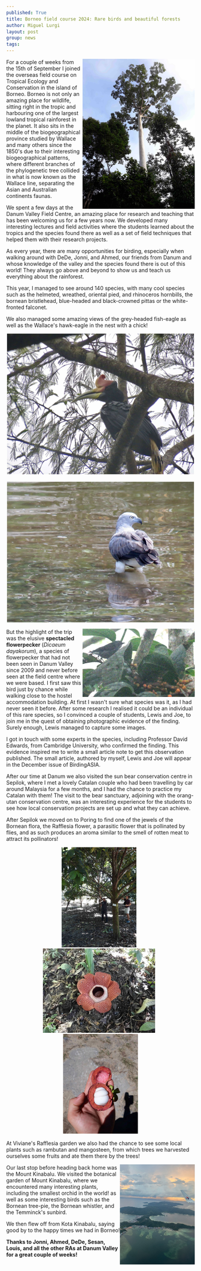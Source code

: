 ```yaml
---
published: True
title: Borneo field course 2024: Rare birds and beautiful forests
author: Miguel Lurgi
layout: post
group: news
tags: 
---
```

<img style="float: right;" src="/static/img/news/2024_Borneo-3.jpg" alt="Danum Valley" class="img-fluid" width="300">
  
For a couple of weeks from the 15th of September I joined the overseas field course on Tropical Ecology and Conservation in the island of Borneo. Borneo is not only an amazing place for wildlife, sitting right in the tropic and harbouring one of the largest lowland tropical rainforest in the planet. It also sits in the middle of the biogeographical province studied by Wallace and many others since the 1850's due to their interesting biogeographical patterns, where different branches of the phylogenetic tree collided in what is now known as the Wallace line, separating the Asian and Australian continents faunas.

We spent a few days at the Danum Valley Field Centre, an amazing place for research and teaching that has been welcoming us for a few years now. We developed many interesting lectures and field activities where the students learned about the tropics and the species found there as well as a set of field techniques that helped them with their research projects. 

As every year, there are many opportunities for birding, especially when walking around with DeDe, Jonni, and Ahmed, our friends from Danum and whose knowledge of the valley and the species found there is out of this world! They always go above and beyond to show us and teach us everything about the rainforest.

This year, I managed to see around 140 species, with many cool species such as the helmeted, wreathed, oriental pied, and rhinoceros hornbills, the bornean bristlehead, blue-headed and black-crowned pittas or the white-fronted falconet.

We also managed some amazing views of the grey-headed fish-eagle as well as the Wallace's hawk-eagle in the nest with a chick!

<p style="text-align:center;"><img src="/static/img/news/2024_Borneo-1.jpg" alt="Danum Valley" class="img-fluid" width="500"> &nbsp; <img src="/static/img/news/2024_Borneo-2.jpg" alt="Danum Valley" class="img-fluid" width="500"></p>

<img style="float: right;" src="/static/img/news/2024_Borneo-8.jpg" alt="Danum Valley" class="img-fluid" width="300">

But the highlight of the trip was the elusive **spectacled flowerpecker** (*Dicaeum dayakorum*), a species of flowerpecker that had not been seen in Danum Valley since 2009 and never before seen at the field centre where we were based. I first saw this bird just by chance while walking close to the hostel accommodation building. At first I wasn't sure what species was it, as I had never seen it before. After some research I realised it could be an individual of this rare species, so I convinced a couple of students, Lewis and Joe, to join me in the quest of obtaining photographic evidence of the finding. Surely enough, Lewis managed to capture some images.

I got in touch with some experts in the species, including Professor David Edwards, from Cambridge University, who confirmed the finding. This evidence inspired me to write a small article note to get this observation published. The small article, authored by myself, Lewis and Joe will appear in the December issue of BirdingASIA. 

After our time at Danum we also visited the sun bear conservation centre in Sepilok, where I met a lovely Catalan couple who had been travelling by car around Malaysia for a few months, and I had the chance to practice my Catalan with them! The visit to the bear sanctuary, adjoining with the orang-utan conservation centre, was an interesting experience for the students to see how local conservation projects are set up and what they can achieve.

After Sepilok we moved on to Poring to find one of the jewels of the Bornean flora, the Rafflesia flower, a parasitic flower that is pollinated by flies, and as such produces an aroma similar to the smell of rotten meat to attract its pollinators!

<p style="text-align:center;"><img src="/static/img/news/2024_Borneo-5.jpg" alt="Danum Valley" class="img-fluid" width="200"> &nbsp; <img src="/static/img/news/2024_Borneo-4.jpg" alt="Danum Valley" class="img-fluid" width="300"> &nbsp; <img src="/static/img/news/2024_Borneo-6.jpg" alt="Danum Valley" class="img-fluid" width="200"></p>


At Viviane's Rafflesia garden we also had the chance to see some local plants such as rambutan and mangosteen, from which trees we harvested ourselves some fruits and ate them there by the trees!

<img style="float: right;" src="/static/img/news/2024_Borneo-7.jpg" alt="Danum Valley" class="img-fluid" width="200">

Our last stop before heading back home was the Mount Kinabalu. We visited the botanical garden of Mount Kinabalu, where we encountered many interesting plants, including the smallest orchid in the world! as well as some interesting birds such as the Bornean tree-pie, the Bornean whistler, and the Temminck's sunbird.

We then flew off from Kota Kinabalu, saying good by to the happy times we had in Borneo!


**Thanks to Jonni, Ahmed, DeDe, Sesan, Louis, and all the other RAs at Danum Valley for a great couple of weeks!**

